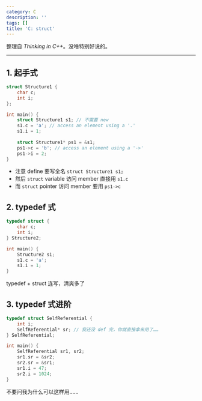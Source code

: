 ```yaml
---
category: C
description: ''
tags: []
title: 'C: struct'
---
```


整理自 _Thinking in C++_。没啥特别好说的。

-----

## 1. 起手式

```cpp
struct Structure1 {
	char c;
	int i;
};

int main() {
	struct Structure1 s1; // 不需要 new
	s1.c = 'a'; // access an element using a '.'
	s1.i = 1;
	
	struct Structure1* ps1 = &s1;
	ps1->c = 'b'; // access an element using a '->'
	ps1->i = 2;
}
```

* 注意 define 要写全名 `struct Structure1 s1;`
* 然后 `struct` variable 访问 member 直接用 `s1.c`
* 而 `struct` pointer 访问 member 要用 `ps1->c`

## 2. typedef 式

```cpp
typedef struct {
	char c;
	int i;
} Structure2;

int main() {
	Structure2 s1;
	s1.c = 'a';
	s1.i = 1;
}
```

typedef + struct 连写，清爽多了

## 3. typedef 式进阶

```cpp
typedef struct SelfReferential {
	int i;
	SelfReferential* sr; // 我还没 def 完，你就直接拿来用了……
} SelfReferential;

int main() {
	SelfReferential sr1, sr2;
	sr1.sr = &sr2;
	sr2.sr = &sr1;
	sr1.i = 47;
	sr2.i = 1024;
}
```

不要问我为什么可以这样用……